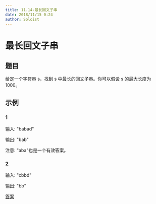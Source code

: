 ```yaml
---
title: 11.14-最长回文子串
date: 2018/11/15 0:24
author: Soloist
---
```

    
# 最长回文子串

## 题目

给定一个字符串 s，找到 s 中最长的回文子串。你可以假设 s 的最大长度为1000。

## 示例

### 1

输入: "babad"

输出: "bab"

注意: "aba"也是一个有效答案。

### 2

输入: "cbbd"

输出: "bb"

[答案](https://github.com/aSoloist/java-algorithm/blob/master/code/2018/11/14/Solution.java)